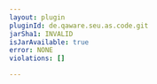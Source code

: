 ```yaml
---
layout: plugin
pluginId: de.qaware.seu.as.code.git
jarSha1: INVALID
isJarAvailable: true
error: NONE
violations: []

---
```

